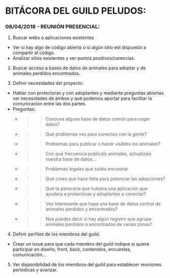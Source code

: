 # BITÁCORA DEL GUILD PELUDOS:


### 08/04/2018 - REUNIÓN PRESENCIAL:

1. Buscar webs o aplicaciones existentes
 + Ver si hay algo de código abierto o si algún sitio est dispuesto a compartir el código.
 + Analizar sitios existentes y ver puntos positivos/carencias.
 
2. Buscar acceso a bases de datos de animales para adoptar y de animales perdidos encontrados.

3. Definir necesidades del proyecto:
  + Hablar con protectoras y con adoptantes y mediante preguntas abiertas ver necesidades de ambos y qué podemos aportar para facilitar la comunicación entre las dos partes.
  + Preguntas:
    + >> Conoces alguna base de datos común para coger datos?
    + >> Qué problemas ves para conectas con la gente?
    + >> Problemas para publicar o hacer visibles los animales?
    + >> Con qué frecuencia publicáis animales, actualizáis vuestra base de datos…
    + >> Problemas legales que soléis encontrar
    + >> Qué crees que hace falta para potenciar las adopciones?
    + >> Qué te parecería que hubiera una aplicación que ayudara a protectoras y adoptantes a conectar?
    + >> Ves interesante que haya una base de datos central de animales perdidos y encontrados?
    + >> Nos puedes decir si hay algún registro que agrupe animales perdidos o encontrados de varias zonas?
    
 4. Definir perfiles de los miembros del guild.
  + Crear un issue para que cada miembro del guild indique si quiere participar en diseño, front, back, contenidos, encuestas, comunicación...
  
  5. Ver disponibilidad de los miembros del guild para establecer reuniones periódicas y avanzar.
